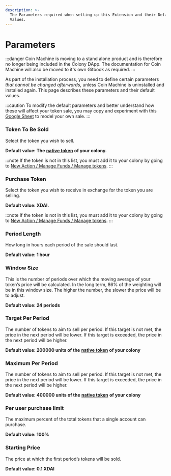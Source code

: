 ```yaml
---
description: >-
  The Parameters required when setting up this Extension and their Default
  Values.
---
```


# Parameters

:::danger
Coin Machine is moving to a stand alone product and is therefore no longer being included in the Colony DApp. The documentation for Coin Machine will also be moved to it's own Gitbook as required.
:::

As part of the installation process, you need to define certain parameters _that cannot be changed afterwards_, unless Coin Machine is uninstalled and installed again. This page describes these parameters and their default values.

:::caution
To modify the default parameters and better understand how these will affect your token sale, you may copy and experiment with this [Google Sheet](https://docs.google.com/spreadsheets/d/1ZCuFcwqI4S6ZK5OwTl1yN7AK8mjv5d\_V3g-\_kMen01Y/edit#gid=2013814210) to model your own sale.
:::

### Token To Be Sold

Select the token you wish to sell.

**Default value: The** [**native token**](../../key-concepts/native-tokens.md) **of your colony.**

:::note
If the token is not in this list, you must add it to your colony by going to [New Action / Manage Funds / Manage tokens](../managing-funds/manage-tokens.md).
:::

### Purchase Token

Select the token you wish to receive in exchange for the token you are selling.

**Default value: XDAI.**

:::note
If the token is not in this list, you must add it to your colony by going to [New Action / Manage Funds / Manage tokens](../managing-funds/manage-tokens.md).
:::

### Period Length

How long in hours each period of the sale should last.

**Default value: 1 hour**

### Window Size

This is the number of periods over which the moving average of your token’s price will be calculated. In the long term, 86% of the weighting will be in this window size. The higher the number, the slower the price will be to adjust.

**Default value: 24 periods**

### Target Per Period

The number of tokens to aim to sell per period. If this target is not met, the price in the next period will be lower. If this target is exceeded, the price in the next period will be higher.

**Default value: 200000 units of the** [**native token**](../key-concepts/native-tokens.md) **of your colony**

### Maximum Per Period

The number of tokens to aim to sell per period. If this target is not met, the price in the next period will be lower. If this target is exceeded, the price in the next period will be higher.

**Default value: 400000 units of the** [**native token**](../../key-concepts/native-tokens.md) **of your colony**

### Per user purchase limit

The maximum percent of the total tokens that a single account can purchase.

**Default value: 100%**

### Starting Price

The price at which the first period’s tokens will be sold.

**Default value: 0.1 XDAI**

